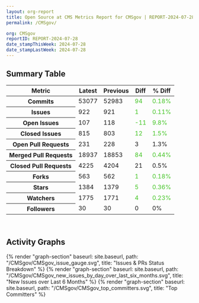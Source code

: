 ```yaml
---
layout: org-report
title: Open Source at CMS Metrics Report for CMSgov | REPORT-2024-07-28
permalink: /CMSgov/

org: CMSgov
reportID: REPORT-2024-07-28
date_stampThisWeek: 2024-07-28
date_stampLastWeek: 2024-07-28
---
```

<div class="summary-table">
  <table class="usa-table usa-table--borderless">
    <h2> Summary Table </h2>
    <thead>
      <tr>
        <th scope="col">Metric</th>
        <th scope="col">Latest</th>
        <th scope="col">Previous</th>
        <th scope="col">Diff</th>
        <th scope="col">% Diff</th>
      </tr>
    </thead>
    <tbody>
      <tr>
        <th scope="row">Commits</th>
        <td>53077</td>
        <td>52983</td>
        <td style="color: #45c527" >94</td>
        <td style="color: #45c527" >0.18%</td>
      </tr>
      <tr>
        <th scope="row">Issues</th>
        <td>922</td>
        <td>921</td>
        <td style="color: #45c527" >1</td>
        <td style="color: #45c527" >0.11%</td>
      </tr>
      <tr>
        <th scope="row">Open Issues</th>
        <td>107</td>
        <td>118</td>
        <td style="color: #45c527" >-11</td>
        <td style="color: #45c527" >9.8%</td>
      </tr>
      <tr>
        <th scope="row">Closed Issues</th>
        <td>815</td>
        <td>803</td>
        <td style="color: #45c527" >12</td>
        <td style="color: #45c527" >1.5%</td>
      </tr>
      <tr>
        <th scope="row">Open Pull Requests</th>
        <td>231</td>
        <td>228</td>
        <td style="" >3</td>
        <td style="" >1.3%</td>
      </tr>
      <tr>
        <th scope="row">Merged Pull Requests</th>
        <td>18937</td>
        <td>18853</td>
        <td style="color: #45c527" >84</td>
        <td style="color: #45c527" >0.44%</td>
      </tr>
      <tr>
        <th scope="row">Closed Pull Requests</th>
        <td>4225</td>
        <td>4204</td>
        <td style="" >21</td>
        <td style="" >0.5%</td>
      </tr>
      <tr>
        <th scope="row">Forks</th>
        <td>563</td>
        <td>562</td>
        <td style="color: #45c527" >1</td>
        <td style="color: #45c527" >0.18%</td>
      </tr>
      <tr>
        <th scope="row">Stars</th>
        <td>1384</td>
        <td>1379</td>
        <td style="color: #45c527" >5</td>
        <td style="color: #45c527" >0.36%</td>
      </tr>
      <tr>
        <th scope="row">Watchers</th>
        <td>1775</td>
        <td>1771</td>
        <td style="color: #45c527" >4</td>
        <td style="color: #45c527" >0.23%</td>
      </tr>
      <tr>
        <th scope="row">Followers</th>
        <td>30</td>
        <td>30</td>
        <td style="" >0</td>
        <td style="" >0%</td>
      </tr>
    </tbody>
  </table>
</div>
<div class="graph-container">
  <br>
  <h2>Activity Graphs</h2>
  <div class="all-graphs">
    <!--- Issues/PRs Status Breakdown Graph -->
    {% render "graph-section" baseurl: site.baseurl, path: "/CMSgov/CMSgov_issue_gauge.svg", title: "Issues & PRs Status Breakdown" %}
    <!-- New Issues over Last 6 Months -->
    {% render "graph-section" baseurl: site.baseurl, path: "/CMSgov/CMSgov_new_issues_by_day_over_last_six_months.svg", title: "New Issues over Last 6 Months" %}
    <!-- Top Committers Bar Graph -->
    {% render "graph-section" baseurl: site.baseurl, path: "/CMSgov/CMSgov_top_committers.svg", title: "Top Committers" %}
  </div>
</div>